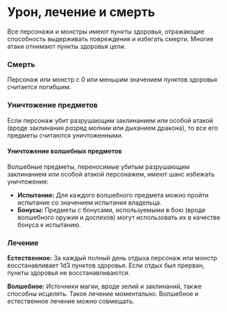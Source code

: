# Урон, лечение и смерть

Все персонажи и монстры имеют пункты здоровья, отражающие способность выдерживать повреждения и избегать смерти. Многие атаки отнимают пункты здоровья цели.

### Смерть

Персонаж или монстр с 0 или меньшим значением пунктов здоровья считается погибшим.

### Уничтожение предметов

Если персонаж убит разрушающим заклинанием или особой атакой (вроде заклинания _разряд молнии_ или дыханием дракона), то все его предметы считаются уничтоженными.

#### Уничтожение волшебных предметов

Волшебные предметы, переносимые убитым разрушающим заклинанием или особой атакой персонажем, имеют шанс избежать уничтожения:

- **Испытание:** Для каждого волшебного предмета можно пройти испытание со значением испытания владельца.
- **Бонусы:** Предметы с бонусами, используемыми в бою (вроде волшебного оружия и доспехов) могут использовать их в качестве бонуса к испытанию.

### Лечение

**Естественное:** За каждый полный день отдыха персонаж или монстр восстанавливает 1d3 пунктов здоровья. Если отдых был прерван, пункты здоровья не восстанавливаются.

**Волшебное:** Источники магии, вроде зелий и заклинаний, также способны исцелять. Такое лечение моментально. Волшебное и естественное лечение можно совмещать.
